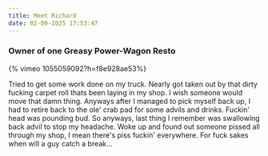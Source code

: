 ```yaml
---
title: Meet Richard
date: 02-09-2025 17:53:47
---
```


### Owner of one Greasy Power-Wagon Resto
{% vimeo 1055059092?h=f8e928ae53%}

Tried to get some work done on my truck. Nearly got taken out by that dirty fucking carpet roll thats been laying in my shop. I wish someone would move that damn thing.
Anyways after I managed to pick myself back up, I had to retire back to the ole' crab pad for some advils and drinks. Fuckin' head was pounding bud.
So anyways, last thing I remember was swallowing back advil to stop my headache.
Woke up and found out someone pissed all through my shop, I mean there's piss fuckin' everywhere. For fuck sakes when will a guy catch a break...


